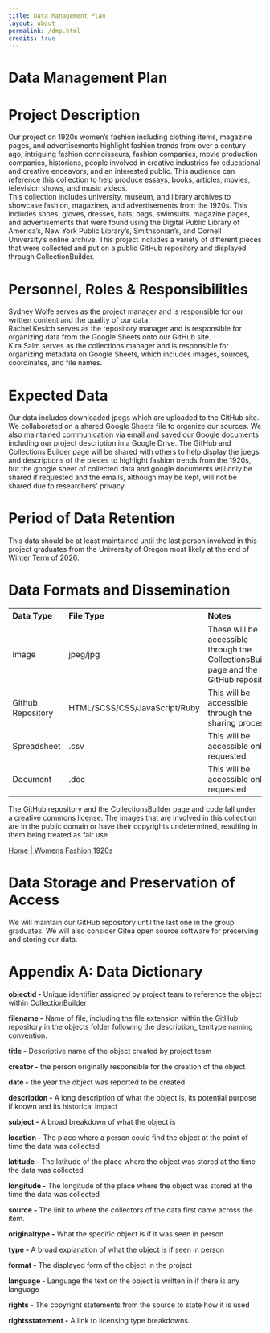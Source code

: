 ```yaml
---
title: Data Management Plan
layout: about
permalink: /dmp.html
credits: true
---
```


# **Data Management Plan**

# Project Description

Our project on 1920s women’s fashion including clothing items, magazine pages, and advertisements highlight fashion trends from over a century ago, intriguing fashion connoisseurs, fashion companies, movie production companies, historians, people involved in creative industries for educational and creative endeavors, and an interested public. This audience can reference this collection to help produce essays, books, articles, movies, television shows, and music videos.   
This collection includes university, museum, and library archives to showcase fashion, magazines, and advertisements from the 1920s. This includes shoes, gloves, dresses, hats, bags, swimsuits, magazine pages, and advertisements that were found using the Digital Public Library of America’s, New York Public Library’s, Smithsonian’s, and Cornell University’s online archive. This project includes a variety of different pieces that were collected and put on a public GitHub repository and displayed through CollectionBuilder. 

# Personnel, Roles & Responsibilities

Sydney Wolfe serves as the project manager and is responsible for our written content and the quality of our data.   
Rachel Kesich serves as the repository manager and is responsible for organizing data from the Google Sheets onto our GitHub site.   
Kira Salm serves as the collections manager and is responsible for organizing metadata on Google Sheets, which includes images, sources, coordinates, and file names. 

# Expected Data

Our data includes downloaded jpegs which are uploaded to the GitHub site. We collaborated on a shared Google Sheets file to organize our sources. We also maintained communication via email and saved our Google documents including our project description in a Google Drive. The GitHub and Collections Builder page will be shared with others to help display the jpegs and descriptions of the pieces to highlight fashion trends from the 1920s, but the google sheet of collected data and google documents will only be shared if requested and the emails, although may be kept, will not be shared due to researchers' privacy. 

# Period of Data Retention

This data should be at least maintained until the last person involved in this project graduates from the University of Oregon most likely at the end of Winter Term of 2026\. 

# 

# Data Formats and Dissemination

| Data Type | File Type | Notes |
| :---- | :---- | :---- |
| Image | jpeg/jpg | These will be accessible through the CollectionsBuilder page and the GitHub repository |
| Github Repository | HTML/SCSS/CSS/JavaScript/Ruby | This will be accessible through the sharing process |
| Spreadsheet | .csv | This will be accessible only if requested  |
| Document | .doc | This will be accessible only if requested  |

The GitHub repository and the CollectionsBuilder page and code fall under a creative commons license. The images that are involved in this collection are in the public domain or have their copyrights undetermined, resulting in them being treated as fair use. 

[Home | Womens Fashion 1920s](https://ksalm4.github.io/dsci350m_fashion_1920s/)

# Data Storage and Preservation of Access

We will maintain our GitHub repository until the last one in the group graduates. We will also consider Gitea open source software for preserving and storing our data. 

# Appendix A: Data Dictionary

**objectid \-** Unique identifier assigned by project team to reference the object within CollectionBuilder

**filename \-** Name of file, including the file extension within the GitHub repository in the objects folder following the description\_itemtype naming convention.

**title \-** Descriptive name of the object created by project team

**creator	\-** the person originally responsible for the creation of the object

**date \-** the year the object was reported to be created

**description \-** A long description of what the object is, its potential purpose if known and its historical impact

**subject	 \-** A broad breakdown of what the object is

**location \-** The place where a person could find the object at the point of time the data was collected

**latitude \-** The latitude of the place where the object was stored at the time the data was collected

**longitude \-** The longitude of the place where the object was stored at the time the data was collected

**source \-** The link to where the collectors of the data first came across the item. 

**originaltype \-** What the specific object is if it was seen in person

**type \-** A broad explanation of what the object is if seen in person

**format	\-** The displayed form of the object in the project

**language \-** Language the text on the object is written in if there is any language 

**rights \-** The copyright statements from the source to state how it is used

**rightsstatement \-** A link to licensing type breakdowns. 			
